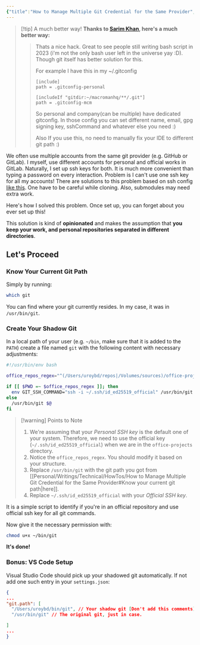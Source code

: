 ```yaml
---
{"title":"How to Manage Multiple Git Credential for the Same Provider","aliases":["How to Manage Multiple Git Credential for the Same Provider"],"created":"2023-04-26T14:10:34+06:00","updated":"2023-04-30T13:34:37+06:00","dg-publish":true,"dg-note-icon":3,"tags":["technical","how-to"],"dg-path":"Writings/Technical/HowTos/How to Manage Multiple Git Credential for the Same Provider.md","permalink":"/writings/technical/how-tos/how-to-manage-multiple-git-credential-for-the-same-provider/","dgPassFrontmatter":true,"noteIcon":3}
---
```



> [!tip] A much better way!
> **Thanks to [Sarim Khan](https://github.com/sarim), here's a much better way:**
> 
> > Thats a nice hack. Great to see people still writing bash script in 2023 (i'm not the only bash user left in the universe yay :D). Though git itself has better solution for this.
> > 
> > For example I have this in my ~/.gitconfig
> > 
> > ```gitconfig
> > [include]
> > path = .gitconfig-personal      
> > 
> > [includeIf "gitdir:~/macromanhq/**/.git"]
> > path = .gitconfig-mcm
> > ```
> > 
> > So personal and company(can be multiple) have dedicated gitconfig. In those config you can set different name, email, gpg signing key, sshCommand and whatever else you need :)
> > 
> > Also If you use this, no need to manually fix your IDE to different git path :)

We often use multiple accounts from the same git provider (e.g. GitHub or GitLab). I myself, use different accounts for personal and official works in GitLab. Naturally, I set up ssh keys for both. It is much more convenient than typing a password on every interaction. Problem is  I can't use one ssh key for all my accounts! There are solutions to this problem based on ssh config [like this](https://gist.github.com/oanhnn/80a89405ab9023894df7). One have to be careful while cloning. Also, submodules may need extra work.

Here's how I solved this problem. Once set up, you can forget about you ever set up this!

This solution is kind of **opinionated** and makes the assumption that **you keep your work, and personal repositories separated in different directories**.

## Let's Proceed
### Know Your Current Git Path
Simply by running:

```bash
which git
```

You can find where your git currently resides. In my case, it was in `/usr/bin/git`.

### Create Your Shadow Git
In a local path of your user (e.g. `~/bin`, make sure that it is added to the `PATH`) create a file named `git` with the following content with necessary adjustments:

```bash
#!/usr/bin/env bash

office_repos_regex="^(/Users/uroybd/repos|/Volumes/sources)/office-projects.*"

if [[ $PWD =~ $office_repos_regex ]]; then
  env GIT_SSH_COMMAND="ssh -i ~/.ssh/id_ed25519_official" /usr/bin/git $@
else
  /usr/bin/git $@
fi
```

> [!warning] Points to Note
> 1. We're assuming that your *Personal SSH key* is the default one of your system. Therefore, we need to use the official key (`~/.ssh/id_ed25519_official`) when we are in the `office-projects` directory.
> 2. Notice the `office_repos_regex`. You should modify it based on your structure.
> 3. Replace `/usr/bin/git` with the git path you got from [[Personal/Writings/Technical/HowTos/How to Manage Multiple Git Credential for the Same Provider#Know your current git path\|here]].
> 4. Replace `~/.ssh/id_ed25519_official` with your *Official SSH key*.

It is a simple script to identify if you're in an official repository and use official ssh key for all git commands.

Now give it the necessary permission with:

```bash
chmod u+x ~/bin/git
```

**It's done!**

### Bonus: VS Code Setup
Visual Studio Code should pick up your shadowed git automatically. If not add one such entry in your `settings.json`:

```json
{
...
"git.path": [
  "/Users/uroybd/bin/git", // Your shadow git [Don't add this comments]
  "/usr/bin/git" // The original git, just in case.

]
...
}
```